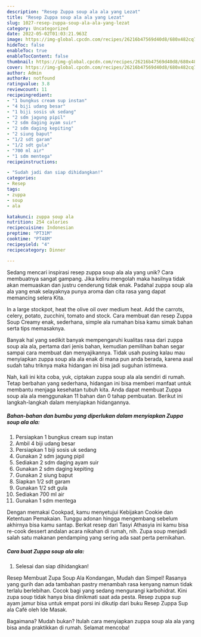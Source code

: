 ```yaml
---
description: "Resep Zuppa soup ala ala yang Lezat"
title: "Resep Zuppa soup ala ala yang Lezat"
slug: 1027-resep-zuppa-soup-ala-ala-yang-lezat
category: Uncategorized
date: 2022-05-02T01:03:21.963Z
image: https://img-global.cpcdn.com/recipes/26216b47569d40d8/680x482cq70/zuppa-soup-ala-ala-foto-resep-utama.jpg
hideToc: false
enableToc: true
enableTocContent: false
thumbnail: https://img-global.cpcdn.com/recipes/26216b47569d40d8/680x482cq70/zuppa-soup-ala-ala-foto-resep-utama.jpg
cover: https://img-global.cpcdn.com/recipes/26216b47569d40d8/680x482cq70/zuppa-soup-ala-ala-foto-resep-utama.jpg
author: Admin
authorAv: notfound
ratingvalue: 3.8
reviewcount: 11
recipeingredient:
- "1 bungkus cream sup instan"
- "4 biji udang besar"
- "1 biji sosis uk sedang"
- "2 sdm jagung pipil"
- "2 sdm daging ayam suir"
- "2 sdm daging kepiting"
- "2 siung baput"
- "1/2 sdt garam"
- "1/2 sdt gula"
- "700 ml air"
- "1 sdm mentega"
recipeinstructions:

- "Sudah jadi dan siap dihidangkan!"
categories:
- Resep
tags:
- zuppa
- soup
- ala

katakunci: zuppa soup ala 
nutrition: 254 calories
recipecuisine: Indonesian
preptime: "PT31M"
cooktime: "PT48M"
recipeyield: "4"
recipecategory: Dinner

---
```





Sedang mencari inspirasi resep zuppa soup ala ala yang unik? Cara membuatnya sangat gampang. Jika keliru mengolah maka hasilnya tidak akan memuaskan dan justru cenderung tidak enak. Padahal zuppa soup ala ala yang enak selayaknya punya aroma dan cita rasa yang dapat memancing selera Kita.





In a large stockpot, heat the olive oil over medium heat. Add the carrots, celery, potato, zucchini, tomato and stock. Cara membuat dan resep Zuppa Soup Creamy enak, sederhana, simple ala rumahan bisa kamu simak bahan serta tips memasaknya.

Banyak hal yang sedikit banyak mempengaruhi kualitas rasa dari zuppa soup ala ala, pertama dari jenis bahan, kemudian pemilihan bahan segar sampai cara membuat dan menyajikannya. Tidak usah pusing kalau mau menyiapkan zuppa soup ala ala enak di mana pun anda berada, karena asal sudah tahu triknya maka hidangan ini bisa jadi suguhan istimewa.






Nah, kali ini kita coba, yuk, ciptakan zuppa soup ala ala sendiri di rumah. Tetap berbahan yang sederhana, hidangan ini bisa memberi manfaat untuk membantu menjaga kesehatan tubuh kita. Anda dapat membuat Zuppa soup ala ala menggunakan 11 bahan dan 0 tahap pembuatan. Berikut ini langkah-langkah dalam menyiapkan hidangannya.

<!--inarticleads1-->

##### Bahan-bahan dan bumbu yang diperlukan dalam menyiapkan Zuppa soup ala ala:

1. Persiapkan 1 bungkus cream sup instan
1. Ambil 4 biji udang besar
1. Persiapkan 1 biji sosis uk sedang
1. Gunakan 2 sdm jagung pipil
1. Sediakan 2 sdm daging ayam suir
1. Gunakan 2 sdm daging kepiting
1. Gunakan 2 siung baput
1. Siapkan 1/2 sdt garam
1. Gunakan 1/2 sdt gula
1. Sediakan 700 ml air
1. Gunakan 1 sdm mentega


Dengan memakai Cookpad, kamu menyetujui Kebijakan Cookie dan Ketentuan Pemakaian. Tunggu adonan hingga mengembang sebelum akhirnya bisa kamu santap. Berkat resep dari Tasyi Athasyia ini kamu bisa re-cook dessert andalan acara nikahan di rumah, nih. Zupa soup menjadi salah satu makanan pendamping yang sering ada saat perta pernikahan. 

<!--inarticleads2-->

##### Cara buat Zuppa soup ala ala:


1. Selesai dan siap dihidangkan!

Resep Membuat Zupa Soup Ala Kondangan, Mudah dan Simpel! Rasanya yang gurih dan ada tambahan pastry menambah rasa kenyang namun tidak terlalu berlebihan. Cocok bagi yang sedang mengurangi karbohidrat. Kini zupa soup tidak hanya bisa dinikmati saat ada pesta. Resep zuppa sup ayam jamur bisa untuk empat porsi ini dikutip dari buku Resep Zuppa Sup ala Café oleh Ide Masak. 

Bagaimana? Mudah bukan? Itulah cara menyiapkan zuppa soup ala ala yang bisa anda praktikkan di rumah. Selamat mencoba!
